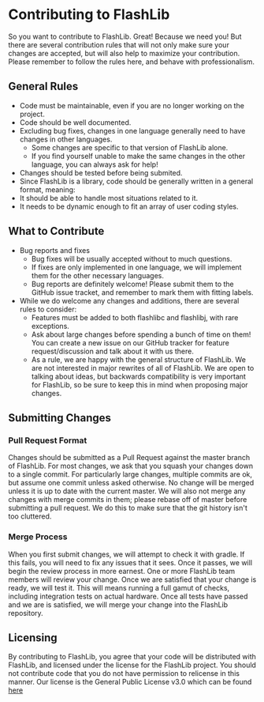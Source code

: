 # Contributing to FlashLib

So you want to contribute to FlashLib. Great! Because we need you! But there are several contribution rules that will not only 
make sure your changes are accepted, but will also help to maximize your contribution. Please remember to follow the rules here, 
and behave with professionalism.


## General Rules

- Code must be maintainable, even if you are no longer working on the project.
- Code should be well documented.
- Excluding bug fixes, changes in one language generally need to have changes in other languages.
  - Some changes are specific to that version of FlashLib alone.
  - If you find yourself unable to make the same changes in the other language, you can always ask for help!
 - Changes should be tested before being submited.
 - Since FlashLib is a library, code should be generally written in a general format, meaning:
  - It should be able to handle most situations related to it.
  - It needs to be dynamic enough to fit an array of user coding styles.

## What to Contribute

- Bug reports and fixes
  - Bug fixes will be usually accepted without to much questions.
  - If fixes are only implemented in one language, we will implement them for the other necessary languages. 
  - Bug reports are definitely welcome! Please submit them to the GitHub issue tracket, and remember to mark them with
    fitting labels.
- While we do welcome any changes and additions, there are several rules to consider:
  - Features must be added to both flashlibc and flashlibj, with rare exceptions.
  - Ask about large changes before spending a bunch of time on them! You can create a new issue on our GitHub tracker for 
    feature request/discussion and talk about it with us there.
  - As a rule, we are happy with the general structure of FlashLib. We are not interested in major rewrites of all of FlashLib. 
    We are open to talking about ideas, but backwards compatibility is very important for FlashLib, so be sure to keep this in 
    mind when proposing major changes.

## Submitting Changes

### Pull Request Format

Changes should be submitted as a Pull Request against the master branch of FlashLib. For most changes, we ask that you squash your 
changes down to a single commit. For particularly large changes, multiple commits are ok, but assume one commit unless asked otherwise. 
No change will be merged unless it is up to date with the current master. We will also not merge any changes with merge commits in them;
please rebase off of master before submitting a pull request. We do this to make sure that the git history isn't too cluttered.

### Merge Process

When you first submit changes, we will attempt to check it with gradle. If this fails, you will need to fix any issues that it sees. 
Once it passes, we will begin the review process in more earnest. One or more FlashLib team members will review your change. Once we 
are satisfied that your change is ready, we will test it. This will means running a full gamut of checks, including integration tests 
on actual hardware. Once all tests have passed and we are is satisfied, we will merge your change into the FlashLib repository.

## Licensing

By contributing to FlashLib, you agree that your code will be distributed with FlashLib, and licensed under the license for the FlashLib 
project. You should not contribute code that you do not have permission to relicense in this manner. 
Our license is the General Public License v3.0 which can be found [here](LICENSE.md)

